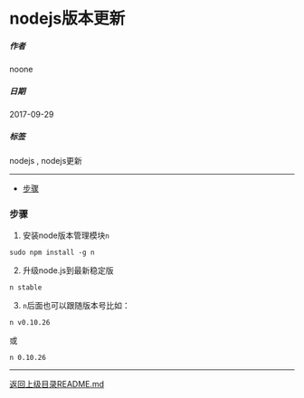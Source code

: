 # nodejs版本更新

##### 作者
noone

##### 日期
2017-09-29

##### 标签
nodejs  , nodejs更新

----


<!-- toc orderedList:0 depthFrom:2 depthTo:4 -->

* [步骤](#步骤)

<!-- tocstop -->
### 步骤
1. 安装node版本管理模块`n`

```
sudo npm install -g n
```

2. 升级node.js到最新稳定版

```
n stable
```

3. `n`后面也可以跟随版本号比如：
```
n v0.10.26
```

或
```
n 0.10.26
```

---
[返回上级目录README.md](../README.md)
